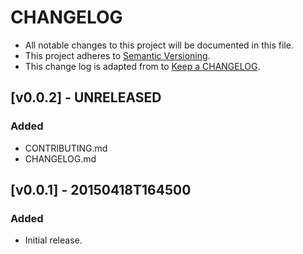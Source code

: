 # CHANGELOG

* All notable changes to this project will be documented in this file.
* This project adheres to [Semantic Versioning](http://semver.org/).
* This change log is adapted from to [Keep a CHANGELOG](http://keepachangelog.com/).

## [v0.0.2] - UNRELEASED
### Added
* CONTRIBUTING.md
* CHANGELOG.md

## [v0.0.1] - 20150418T164500
### Added
* Initial release.
